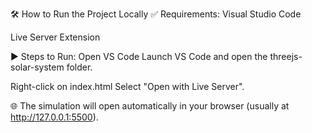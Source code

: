 🛠 How to Run the Project Locally
✅ Requirements:
Visual Studio Code

Live Server Extension

▶️ Steps to Run:
Open VS Code
Launch VS Code and open the threejs-solar-system folder.

Right-click on index.html
Select "Open with Live Server".

🌐 The simulation will open automatically in your browser (usually at http://127.0.0.1:5500).
